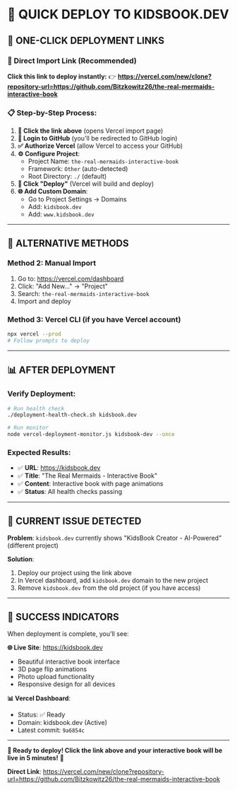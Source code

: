 # 🚀 **QUICK DEPLOY TO KIDSBOOK.DEV** 

## 🎯 **ONE-CLICK DEPLOYMENT LINKS**

### **🔗 Direct Import Link (Recommended)**
**Click this link to deploy instantly:**
👉 **https://vercel.com/new/clone?repository-url=https://github.com/Bitzkowitz26/the-real-mermaids-interactive-book**

### **📋 Step-by-Step Process:**

1. **🔗 Click the link above** (opens Vercel import page)
2. **🔐 Login to GitHub** (you'll be redirected to GitHub login)
3. **✅ Authorize Vercel** (allow Vercel to access your GitHub)
4. **⚙️ Configure Project**:
   - Project Name: `the-real-mermaids-interactive-book`
   - Framework: `Other` (auto-detected)
   - Root Directory: `./` (default)
5. **🚀 Click "Deploy"** (Vercel will build and deploy)
6. **🌐 Add Custom Domain**:
   - Go to Project Settings → Domains
   - Add: `kidsbook.dev`
   - Add: `www.kidsbook.dev`

---

## 🔧 **ALTERNATIVE METHODS**

### **Method 2: Manual Import**
1. Go to: https://vercel.com/dashboard
2. Click: "Add New..." → "Project"
3. Search: `the-real-mermaids-interactive-book`
4. Import and deploy

### **Method 3: Vercel CLI** (if you have Vercel account)
```bash
npx vercel --prod
# Follow prompts to deploy
```

---

## 📊 **AFTER DEPLOYMENT**

### **Verify Deployment:**
```bash
# Run health check
./deployment-health-check.sh kidsbook.dev

# Run monitor
node vercel-deployment-monitor.js kidsbook-dev --once
```

### **Expected Results:**
- ✅ **URL**: https://kidsbook.dev
- ✅ **Title**: "The Real Mermaids - Interactive Book"
- ✅ **Content**: Interactive book with page animations
- ✅ **Status**: All health checks passing

---

## 🚨 **CURRENT ISSUE DETECTED**

**Problem**: `kidsbook.dev` currently shows "KidsBook Creator - AI-Powered" (different project)

**Solution**: 
1. Deploy our project using the link above
2. In Vercel dashboard, add `kidsbook.dev` domain to the new project
3. Remove `kidsbook.dev` from the old project (if you have access)

---

## 🎊 **SUCCESS INDICATORS**

When deployment is complete, you'll see:

**🌐 Live Site**: https://kidsbook.dev
- Beautiful interactive book interface
- 3D page flip animations  
- Photo upload functionality
- Responsive design for all devices

**📊 Vercel Dashboard**:
- Status: ✅ Ready
- Domain: kidsbook.dev (Active)
- Latest commit: `9a6854c`

---

**🎯 Ready to deploy! Click the link above and your interactive book will be live in 5 minutes!** 🚀

**Direct Link**: https://vercel.com/new/clone?repository-url=https://github.com/Bitzkowitz26/the-real-mermaids-interactive-book